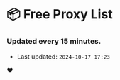 # :package: Free Proxy List
### Updated every 15 minutes.

- Last updated: `2024-10-17 17:23`

:heart:
